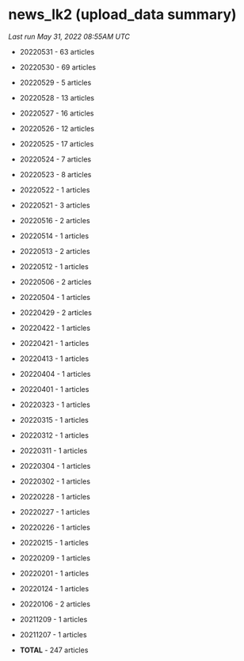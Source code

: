 # news_lk2 (upload_data summary)

*Last run May 31, 2022 08:55AM UTC*

* 20220531 - 63 articles

* 20220530 - 69 articles

* 20220529 - 5 articles

* 20220528 - 13 articles

* 20220527 - 16 articles

* 20220526 - 12 articles

* 20220525 - 17 articles

* 20220524 - 7 articles

* 20220523 - 8 articles

* 20220522 - 1 articles

* 20220521 - 3 articles

* 20220516 - 2 articles

* 20220514 - 1 articles

* 20220513 - 2 articles

* 20220512 - 1 articles

* 20220506 - 2 articles

* 20220504 - 1 articles

* 20220429 - 2 articles

* 20220422 - 1 articles

* 20220421 - 1 articles

* 20220413 - 1 articles

* 20220404 - 1 articles

* 20220401 - 1 articles

* 20220323 - 1 articles

* 20220315 - 1 articles

* 20220312 - 1 articles

* 20220311 - 1 articles

* 20220304 - 1 articles

* 20220302 - 1 articles

* 20220228 - 1 articles

* 20220227 - 1 articles

* 20220226 - 1 articles

* 20220215 - 1 articles

* 20220209 - 1 articles

* 20220201 - 1 articles

* 20220124 - 1 articles

* 20220106 - 2 articles

* 20211209 - 1 articles

* 20211207 - 1 articles

* **TOTAL** - 247 articles